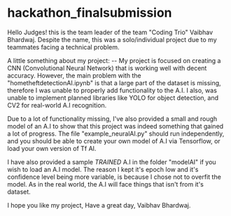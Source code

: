 # hackathon_finalsubmission

Hello Judges! this is the team leader of the team "Coding Trio" Vaibhav Bhardwaj. Despite the name, this was a solo/individual project due to my teammates facing a technical problem.

A little something about my project:
-- My project is focused on creating a CNN (Convolutional Neural Network) that is working well with decent accuracy. However, the main problem with the "hometheftdetectionAI.ipynb" is that a large part of the dataset is missing, therefore I was unable to properly add functionality to the A.I. I also, was unable to implement planned libraries like YOLO for object detection, and CV2 for real-world A.I recognition.

Due to a lot of functionality missing, I've also provided a small and rough model of an A.I to show that this project was indeed something that gained a lot of progress. The file "example_neuralAI.py" should run independently, and you should be able to create your own model of A.I via Tensorflow, or load your own version of Tf AI.

I have also provided a sample *TRAINED* A.I in the folder "modelAI" if you wish to load an A.I model. The reason I kept it's epoch low and it's confidence level being more variable, is because I chose not to overfit the model. As in the real world, the A.I will face things that isn't from it's dataset.

I hope you like my project,
Have a great day,
Vaibhav Bhardwaj.